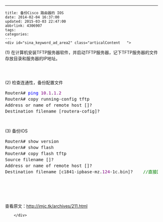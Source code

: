 ---
    title: 备份Cisco 路由器的 IOS
    date: 2014-02-04 16:37:00
    updated: 2015-03-03 22:47:00
    abbrlink: 4306907
    tags:
    categories:
    ---
    <div id="sina_keyword_ad_area2" class="articalContent   ">
<div>
<p>(1)&nbsp;在计算机安装TFTP服务器软件，并启动TFTP服务器，记下TFTP服务器的文件存放目录和服务器的IP地址。</p>
<p><img src="/images/blog/011251394087026.png" alt="" /></p>
<p>&nbsp;</p>
</div>
<div>(2)&nbsp;检查连通性，备份配置文件
<div class="cnblogs_code">
<pre>RouterA# <span style="color: #0000ff;">ping</span> <span style="color: #800080;">10.1</span>.<span style="color: #800080;">1.2</span>                                                 <span style="color: #008000;">//</span><span style="color: #008000;">检查路由器到tftp服务器是否连通</span>
RouterA# copy running-config tftp                                <span style="color: #008000;">//</span><span style="color: #008000;">备份配置文件</span>
Address or name of remote host []?                              <span style="color: #008000;">//</span><span style="color: #008000;">输入tftp服务器的ip地址</span>
Destination filename [routera-cofig]?                            <span style="color: #008000;">//</span><span style="color: #008000;">直接回车确认即可</span></pre>
</div>
<p>&nbsp;</p>
</div>
<div><img src="http://images.cnitblog.com/blog/725676/201503/011252217998209.gif" alt="" /></div>
<div>(3)&nbsp;备份IOS</div>
<div>
<div class="cnblogs_code">
<pre>RouterA# show version                                                 <span style="color: #008000;">//</span><span style="color: #008000;">版本信息----12.4(1c)</span>
RouterA# show flash                                                     <span style="color: #008000;">//</span><span style="color: #008000;">记下IOS的文件名*** .bin</span>
RouterA# copy flash tftp                                                <span style="color: #008000;">//</span><span style="color: #008000;">备份IOS到TFTP服务器</span>
Source filename []?                                                       <span style="color: #008000;">//</span><span style="color: #008000;">输入*****.bin并回车确认</span>
Address or name of remote host []?                              <span style="color: #008000;">//</span><span style="color: #008000;">输入tftp服务器地址</span>
Destination filename [c1841-ipbase-mz.<span style="color: #800080;">124</span>-1c.bin]?    <span style="color: #008000;">//</span><span style="color: #008000;">直接回车确认即可</span></pre>
</div>
<p>&nbsp;</p>
</div>
<div><img src="http://images.cnitblog.com/blog/725676/201503/011252537528714.gif" alt="" /></div>
<p><br />
<br />
查看原文：<a href="http://imjc.tk/archives/211.html" rel="nofollow">http://imjc.tk/archives/211.html</a></p>


							
		</div>
    